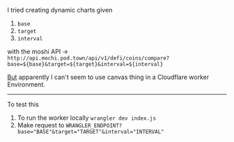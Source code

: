 I tried creating dynamic charts given

1. `base`
2. `target`
3. `interval`

with the moshi API -> `http://api.mochi.pod.town/api/v1/defi/coins/compare?base=${base}&target=${target}&interval=${interval}`

[But](https://community.cloudflare.com/t/rendering-svg-using-canvas-with-cloudflare-workers/90952/3) apparently I can't seem to use canvas thing in a Cloudflare worker Environment.

---

To test this

1. To run the worker locally `wrangler dev index.js`
2. Make request to `WRANGLER_ENDPOINT?base="BASE"&target="TARGET"&interval="INTERVAL"`
